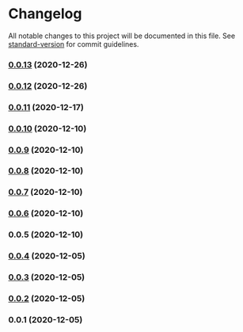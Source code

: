 # Changelog

All notable changes to this project will be documented in this file. See [standard-version](https://github.com/conventional-changelog/standard-version) for commit guidelines.

### [0.0.13](https://github.com/adrian-cerdeira/kampf-der-diener/compare/v0.0.10...v0.0.13) (2020-12-26)

### [0.0.12](https://github.com/adrian-cerdeira/kampf-der-diener/compare/v0.0.10...v0.0.12) (2020-12-26)

### [0.0.11](https://github.com/adrian-cerdeira/kampf-der-diener/compare/v0.0.7...v0.0.11) (2020-12-17)

### [0.0.10](https://github.com/adrian-cerdeira/kampf-der-diener/compare/v0.0.9...v0.0.10) (2020-12-10)

### [0.0.9](https://github.com/adrian-cerdeira/kampf-der-diener/compare/v0.0.4...v0.0.9) (2020-12-10)

### [0.0.8](https://github.com/adrian-cerdeira/kampf-der-diener/compare/v0.0.4...v0.0.8) (2020-12-10)

### [0.0.7](https://github.com/adrian-cerdeira/kampf-der-diener/compare/v0.0.6...v0.0.7) (2020-12-10)

### [0.0.6](https://github.com/adrian-cerdeira/kampf-der-diener/compare/v0.0.5...v0.0.6) (2020-12-10)

### 0.0.5 (2020-12-10)

### [0.0.4](https://github.com/adrian-cerdeira/kampf-der-diener/compare/v0.0.3...v0.0.4) (2020-12-05)

### [0.0.3](https://github.com/adrian-cerdeira/kampf-der-diener/compare/v0.0.2...v0.0.3) (2020-12-05)

### [0.0.2](https://github.com/adrian-cerdeira/kampf-der-diener/compare/v0.0.1...v0.0.2) (2020-12-05)

### 0.0.1 (2020-12-05)

